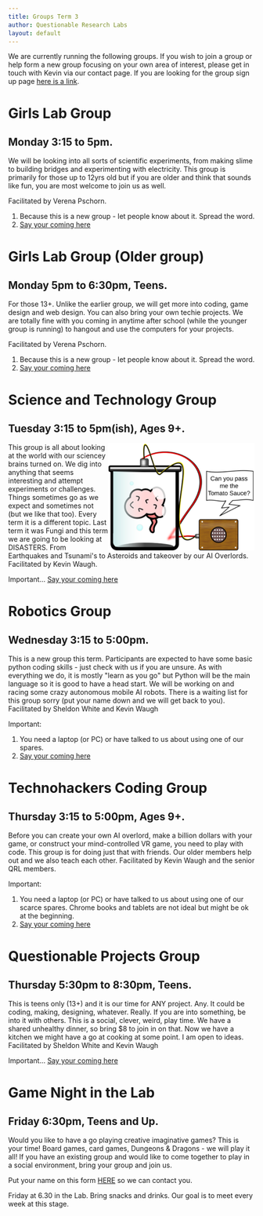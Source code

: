 ```yaml
---
title: Groups Term 3
author: Questionable Research Labs
layout: default
---
```

[IntrestForm]: https://forms.gle/yAyXE2NEvdea2uv38

We are currently running the following groups. If you wish to join a group or help form a new group focusing on your own area of interest, please get in touch with
Kevin via our contact page. If you are looking for the group sign up page [here is a link][IntrestForm].

# Girls Lab Group

## Monday 3:15 to 5pm.
We will be looking into all sorts of scientific experiments, from making slime to building bridges and experimenting with electricity. This group is primarily for those up to 12yrs old but if you are older and think that sounds like fun, you are most welcome to join us as well. 

Facilitated by Verena Pschorn.

1. Because this is a new group - let people know about it. Spread the word.
2.  [Say your coming here][IntrestForm]

<!-- [Find out more and registration here…](/groups/geek-girls-group) -->

# Girls Lab Group (Older group)

## Monday 5pm to 6:30pm, Teens.
For those 13+.  Unlike the earlier group, we will get more into coding, game design and web design. You can also bring your own techie projects. We are totally fine with you coming in anytime after school (while the younger group is running) to hangout and use the computers for your projects. 

Facilitated by Verena Pschorn.

1. Because this is a new group - let people know about it. Spread the word.
2.  [Say your coming here][IntrestForm]


# Science and Technology Group

## Tuesday 3:15 to 5pm(ish), Ages 9+.

<img src="/info-page-assets/groups/experment_o.png" style="float: right">

This group is all about looking at the world with our sciencey brains turned on. We dig into anything that seems interesting and attempt experiments or challenges. Things sometimes go as we expect and sometimes not (but we like that too). Every term it is a different topic. Last term it was Fungi and this term we are going to be looking at DISASTERS. From Earthquakes and Tsunami's to Asteroids and takeover by our AI Overlords. Facilitated by Kevin Waugh. 

Important... [Say your coming here][IntrestForm]

<!-- [Find out more and registration here…](/groups/sci-tech) -->

# Robotics Group

## Wednesday 3:15 to 5:00pm.

This is a new group this term. Participants are expected to have some basic python coding skills - just check with us if you are unsure. As with everything we do, it is mostly "learn as you go" but Python will be the main language so it is good to have a head start. We will be working on and racing some crazy autonomous mobile AI robots. There is a waiting list for this group sorry (put your name down and we will get back to you). Facilitated by Sheldon White and Kevin Waugh 

Important:

1. You need a laptop (or PC) or have talked to us about using one of our spares.
2. [Say your coming here][IntrestForm]

<!-- [Find out more…](/groups/robotics) -->

# Technohackers Coding Group

## Thursday 3:15 to 5:00pm, Ages 9+.

Before you can create your own AI overlord, make a billion dollars with your game, or construct your mind-controlled VR game, you need to play with code. This group is for doing just that with friends. Our older members help out and we also teach each other.
Facilitated by Kevin Waugh and the senior QRL members.

Important:

1. You need a laptop (or PC) or have talked to us about using one of our scarce spares. Chrome books and tablets are not ideal but might be ok at the beginning.
2. [Say your coming here][IntrestForm]

<!-- [Find out more and registration…](/groups/coding) -->

# Questionable Projects Group

## Thursday 5:30pm to 8:30pm, Teens.

This is teens only (13+) and it is our time for ANY project. Any. It could be coding, making, designing, whatever. Really. If you are into something, be into it with others. This is a social, clever, weird, play time. We have a shared unhealthy dinner, so bring $8 to join in on that. Now we have a kitchen we might have a go at cooking at some point. I am open to ideas.
Facilitated by Sheldon White and Kevin Waugh

Important... [Say your coming here][IntrestForm]

<!-- [Find out more and registration…](/groups/questionable) -->



# Game Night in the Lab

## Friday 6:30pm, Teens and Up.

Would you like to have a go playing creative imaginative games? This is your time! Board games, card games, Dungeons & Dragons - we will play it all! If you have an existing group and would like to come together to play in a social environment, bring your group and join us.

Put your name on this form [HERE][IntrestForm] so we can contact you.

Friday at 6.30 in the Lab. Bring snacks and drinks. Our goal is to meet every week at this stage. 

<!-- [Find out more and registration…](/groups/game-in-lab) -->
